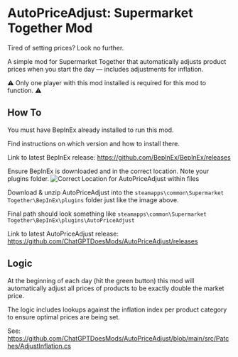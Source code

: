 # AutoPriceAdjust: Supermarket Together Mod
Tired of setting prices? Look no further.

A simple mod for Supermarket Together that automatically adjusts product prices when you start the day — includes adjustments for inflation.

⚠ Only one player with this mod installed is required for this mod to function. ⚠

## How To

You must have BepInEx already installed to run this mod.

Find instructions on which version and how to install there.

Link to latest BepInEx release: https://github.com/BepInEx/BepInEx/releases

Ensure BepInEx is downloaded and in the correct location. Note your plugins folder.
![Correct Location for AutoPriceAdjust within files](https://github.com/user-attachments/assets/87f1adb3-d99c-4fc8-b520-ddb1b9e22ef5)

Download & unzip AutoPriceAdjust into the `steamapps\common\Supermarket Together\BepInEx\plugins` folder just like the image above.

Final path should look something like `steamapps\common\Supermarket Together\BepInEx\plugins\AutoPriceAdjust`

Link to latest AutoPriceAdjust release: https://github.com/ChatGPTDoesMods/AutoPriceAdjust/releases

## Logic

At the beginning of each day (hit the green button) this mod will automatically adjust all prices of products to be exactly double the market price.

The logic includes lookups against the inflation index per product category to ensure optimal prices are being set.

See: https://github.com/ChatGPTDoesMods/AutoPriceAdjust/blob/main/src/Patches/AdjustInflation.cs
